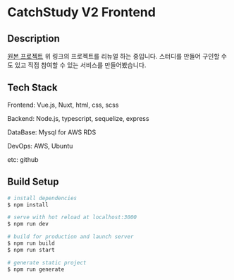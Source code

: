 # CatchStudy V2 Frontend

## Description

[원본 프로젝트](https://github.com/anjwoc/CatchDev)
위 링크의 프로젝트를 리뉴얼 하는 중입니다.
스터디를 만들어 구인할 수 도 있고 직접 참여할 수 있는 서비스를 만들어봤습니다.

## Tech Stack

Frontend: Vue.js, Nuxt, html, css, scss

Backend: Node.js, typescript, sequelize, express

DataBase: Mysql for AWS RDS

DevOps: AWS, Ubuntu

etc: github

## Build Setup

```bash
# install dependencies
$ npm install

# serve with hot reload at localhost:3000
$ npm run dev

# build for production and launch server
$ npm run build
$ npm run start

# generate static project
$ npm run generate
```
